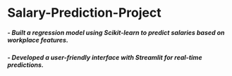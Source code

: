 # Salary-Prediction-Project
##### - Built a regression model using Scikit-learn to predict salaries based on workplace features.
##### - Developed a user-friendly interface with Streamlit for real-time predictions.

